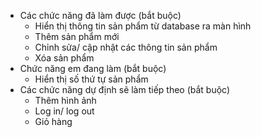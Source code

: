 - Các chức năng đã làm được (bắt buộc)
    + Hiển thị thông tin sản phẩm từ database ra màn hình
    + Thêm sản phẩm mới
    + Chỉnh sửa/ cập nhật các thông tin sản phẩm
    + Xóa sản phẩm
- Chức năng em đang làm (bắt buộc)
    + Hiển thị số thứ tự sản phẩm
- Các chức năng dự định sẽ làm tiếp theo (bắt buộc)
    + Thêm hình ảnh
    + Log in/ log out
    + Giỏ hàng